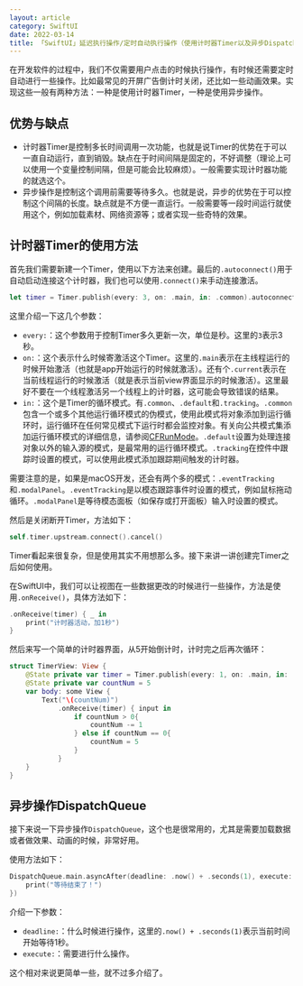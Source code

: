 ```yaml
---
layout: article
category: SwiftUI
date: 2022-03-14
title: 「SwiftUI」延迟执行操作/定时自动执行操作（使用计时器Timer以及异步DispatchQueue.main.asyncAfter）
---
```

<!-- excerpt-start -->
在开发软件的过程中，我们不仅需要用户点击的时候执行操作，有时候还需要定时自动进行一些操作。比如最常见的开屏广告倒计时关闭，还比如一些动画效果。实现这些一般有两种方法：一种是使用计时器Timer，一种是使用异步操作。

## 优势与缺点
 - 计时器Timer是控制多长时间调用一次功能，也就是说Timer的优势在于可以一直自动运行，直到销毁。缺点在于时间间隔是固定的，不好调整（理论上可以使用一个变量控制间隔，但是可能会比较麻烦）。一般需要实现计时器功能的就选这个。
 - 异步操作是控制这个调用前需要等待多久。也就是说，异步的优势在于可以控制这个间隔的长度。缺点就是不方便一直运行。一般需要等一段时间运行就使用这个，例如加载素材、网络资源等；或者实现一些奇特的效果。

## 计时器Timer的使用方法
首先我们需要新建一个Timer，使用以下方法来创建。最后的`.autoconnect()`用于自动启动连接这个计时器，我们也可以使用`.connect()`来手动连接激活。

```swift
let timer = Timer.publish(every: 3, on: .main, in: .common).autoconnect()
```

这里介绍一下这几个参数：

 - `every:`：这个参数用于控制Timer多久更新一次，单位是秒。这里的`3`表示3秒。
 - `on:`：这个表示什么时候寄激活这个Timer。这里的`.main`表示在主线程运行的时候开始激活（也就是app开始运行的时候就激活）。还有个`.current`表示在当前线程运行的时候激活（就是表示当前view界面显示的时候激活）。这里最好不要在一个线程激活另一个线程上的计时器，这可能会导致错误的结果。
 - `in:`：这个是Timer的循环模式。有`.common`、`.default`和`.tracking`。`.common`包含一个或多个其他运行循环模式的伪模式，使用此模式将对象添加到运行循环时，运行循环在任何常见模式下运行时都会监控对象。有关向公共模式集添加运行循环模式的详细信息，请参阅[CFRunMode](https://developer.apple.com/documentation/corefoundation/1542137-cfrunloopaddcommonmode)。`.default`设置为处理连接对象以外的输入源的模式，是最常用的运行循环模式。`.tracking`在控件中跟踪时设置的模式，可以使用此模式添加跟踪期间触发的计时器。

需要注意的是，如果是macOS开发，还会有两个多的模式：`.eventTracking`和`.modalPanel`。`.eventTracking`是以模态跟踪事件时设置的模式，例如鼠标拖动循环。`.modalPanel`是等待模态面板（如保存或打开面板）输入时设置的模式。

然后是关闭断开Timer，方法如下：

```swift
self.timer.upstream.connect().cancel()
```

Timer看起来很复杂，但是使用其实不用想那么多。接下来讲一讲创建完Timer之后如何使用。

在SwiftUI中，我们可以让视图在一些数据更改的时候进行一些操作，方法是使用`.onReceive()`，具体方法如下：

```swift
.onReceive(timer) { _ in
	print("计时器活动，加1秒")
}                                 
```

然后来写一个简单的计时器界面，从5开始倒计时，计时完之后再次循环：

```swift
struct TimerView: View {
    @State private var timer = Timer.publish(every: 1, on: .main, in: .common).autoconnect()
    @State private var countNum = 5
    var body: some View {
        Text("\(countNum)")
            .onReceive(timer) { input in
                if countNum > 0{
                    countNum -= 1
                } else if countNum == 0{
                    countNum = 5
                }
            }
    }
}
```

## 异步操作DispatchQueue
接下来说一下异步操作`DispatchQueue`，这个也是很常用的，尤其是需要加载数据或者做效果、动画的时候，非常好用。

使用方法如下：

```swift
DispatchQueue.main.asyncAfter(deadline: .now() + .seconds(1), execute: {
    print("等待结束了！")
})
```

介绍一下参数：

 - `deadline:`：什么时候进行操作，这里的`.now() + .seconds(1)`表示当前时间开始等待1秒。
 - `execute:`：需要进行什么操作。

这个相对来说更简单一些，就不过多介绍了。